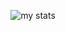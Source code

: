 <p align="center">
  <img src="https://github-readme-stats.vercel.app/api?username=AdityaInfinite&show_icons=true&count_private=true&hide=stars&custom_title=My%20Github%20Stats&bg_color=0D1117&text_color=2085FF&icon_color=D29AC3&title_color=D29AC3" alt="my stats">
</p>

